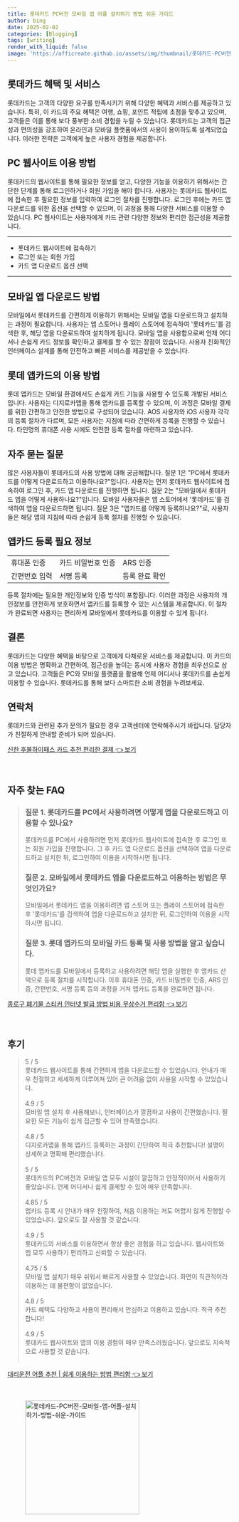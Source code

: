 ```yaml
---
title: 롯데카드 PC버전 모바일 앱 어플 설치하기 방법 쉬운 가이드
author: bing
date: 2025-02-02
categories: [Blogging]
tags: [writing]
render_with_liquid: false
image: 'https://afficreate.github.io/assets/img/thumbnail/롯데카드-PC버전-모바일-앱-어플-설치하기-방법-쉬운-가이드.webp'
---
```



<h2 id='롯데카드_혜택_서비스'>롯데카드 혜택 및 서비스</h2>

<p>롯데카드는 고객의 다양한 요구를 만족시키기 위해 다양한 혜택과 서비스를 제공하고 있습니다. 특히, 이 카드의 주요 혜택은 여행, 쇼핑, 포인트 적립에 초점을 맞추고 있으며, 고객들은 이를 통해 보다 풍부한 소비 경험을 누릴 수 있습니다. 롯데카드는 고객의 접근성과 편의성을 강조하여 온라인과 모바일 플랫폼에서의 사용이 용이하도록 설계되었습니다. 이러한 전략은 고객에게 높은 사용자 경험을 제공합니다.</p>

<h2 id='PC_웹사이트_이용방법'>PC 웹사이트 이용 방법</h2>

<p>롯데카드의 웹사이트를 통해 필요한 정보를 얻고, 다양한 기능을 이용하기 위해서는 간단한 단계를 통해 로그인하거나 회원 가입을 해야 합니다. 사용자는 롯데카드 웹사이트에 접속한 후 필요한 정보를 입력하여 로그인 절차를 진행합니다. 로그인 후에는 카드 앱 다운로드를 위한 옵션을 선택할 수 있으며, 이 과정을 통해 다양한 서비스를 이용할 수 있습니다. PC 웹사이트는 사용자에게 카드 관련 다양한 정보와 편리한 접근성을 제공합니다.</p>

<hr />

<ul>
    <li>롯데카드 웹사이트에 접속하기</li>
    <li>로그인 또는 회원 가입</li>
    <li>카드 앱 다운로드 옵션 선택</li>
</ul>

<hr />

<h2 id='모바일_앱_다운로드_방법'>모바일 앱 다운로드 방법</h2>

<p>모바일에서 롯데카드를 간편하게 이용하기 위해서는 모바일 앱을 다운로드하고 설치하는 과정이 필요합니다. 사용자는 앱 스토어나 플레이 스토어에 접속하여 '롯데카드'를 검색한 후, 해당 앱을 다운로드하여 설치하게 됩니다. 모바일 앱을 사용함으로써 언제 어디서나 손쉽게 카드 정보를 확인하고 결제를 할 수 있는 장점이 있습니다. 사용자 친화적인 인터페이스 설계를 통해 안전하고 빠른 서비스를 제공받을 수 있습니다.</p>

<h2 id='롯데_앱카드의_이용_방법'>롯데 앱카드의 이용 방법</h2>

<p>롯데 앱카드는 모바일 환경에서도 손쉽게 카드 기능을 사용할 수 있도록 개발된 서비스입니다. 사용자는 디지로카앱을 통해 앱카드를 등록할 수 있으며, 이 과정은 모바일 결제를 위한 간편하고 안전한 방법으로 구성되어 있습니다. AOS 사용자와 iOS 사용자 각각의 등록 절차가 다르며, 모든 사용자는 지침에 따라 간편하게 등록을 진행할 수 있습니다. 타인명의 휴대폰 사용 시에도 안전한 등록 절차를 마련하고 있습니다.</p>

<h2 id='자주_묻는_질문'>자주 묻는 질문</h2>

<p>많은 사용자들이 롯데카드의 사용 방법에 대해 궁금해합니다. 질문 1은 "PC에서 롯데카드를 어떻게 다운로드하고 이용하나요?"입니다. 사용자는 먼저 롯데카드 웹사이트에 접속하여 로그인 후, 카드 앱 다운로드를 진행하면 됩니다. 질문 2는 "모바일에서 롯데카드 앱을 어떻게 사용하나요?"입니다. 모바일 사용자들은 앱 스토어에서 '롯데카드'를 검색하여 앱을 다운로드하면 됩니다. 질문 3은 "앱카드를 어떻게 등록하나요?"로, 사용자들은 해당 앱의 지침에 따라 손쉽게 등록 절차를 진행할 수 있습니다.</p>

<h2 id='앱카드_등록_필요_정보'>앱카드 등록 필요 정보</h2>

<table>
    <tr>
        <td>휴대폰 인증</td>
        <td>카드 비밀번호 인증</td>
        <td>ARS 인증</td>
    </tr>
    <tr>
        <td>간편번호 입력</td>
        <td>서명 등록</td>
        <td>등록 완료 확인</td>
    </tr>
</table>

<p>등록 절차에는 필요한 개인정보와 인증 방식이 포함됩니다. 이러한 과정은 사용자의 개인정보를 안전하게 보호하면서 앱카드를 등록할 수 있는 시스템을 제공합니다. 이 절차가 완료되면 사용자는 편리하게 모바일에서 롯데카드를 이용할 수 있게 됩니다.</p>

<h2 id='결론'>결론</h2>

<p>롯데카드는 다양한 혜택을 바탕으로 고객에게 다채로운 서비스를 제공합니다. 이 카드의 이용 방법은 명확하고 간편하여, 접근성을 높이는 동시에 사용자 경험을 최우선으로 삼고 있습니다. 고객들은 PC와 모바일 플랫폼을 활용해 언제 어디서나 롯데카드를 손쉽게 이용할 수 있습니다. 롯데카드를 통해 보다 스마트한 소비 경험을 누려보세요.</p>

<h2 id='연락처'>연락처</h2>

<p>롯데카드와 관련된 추가 문의가 필요한 경우 고객센터에 연락해주시기 바랍니다. 담당자가 친절하게 안내할 준비가 되어 있습니다.</p>


<p><a class="click-button" title="신한 후불하이패스 카드 추천 편리한 결제" href="https://afficreate.github.io/posts/%EC%8B%A0%ED%95%9C-%ED%9B%84%EB%B6%88%ED%95%98%EC%9D%B4%ED%8C%A8%EC%8A%A4-%EC%B9%B4%EB%93%9C-%EC%B6%94%EC%B2%9C-%ED%8E%B8%EB%A6%AC%ED%95%9C-%EA%B2%B0%EC%A0%9C/" rel="dofollow">신한 후불하이패스 카드 추천 편리한 결제 👈 보기</a></p><br>
<h2 id='자주_찾는_FAQ'>자주 찾는 FAQ</h2>
<div itemscope="" itemtype="https://schema.org/FAQPage">
<blockquote>
<div itemscope="" itemprop="mainEntity" itemtype="https://schema.org/Question">
<h3 itemprop="name">질문 1. 롯데카드를 PC에서 사용하려면 어떻게 앱을 다운로드하고 이용할 수 있나요?</h3>
<div itemscope="" itemprop="acceptedAnswer" itemtype="https://schema.org/Answer">
<span itemprop="text">
<p>롯데카드를 PC에서 사용하려면 먼저 롯데카드 웹사이트에 접속한 후 로그인 또는 회원 가입을 진행합니다. 그 후 카드 앱 다운로드 옵션을 선택하여 앱을 다운로드하고 설치한 뒤, 로그인하여 이용을 시작하시면 됩니다.</p>
</span>
</div>
</div>
<div itemscope="" itemprop="mainEntity" itemtype="https://schema.org/Question">
<h3 itemprop="name">질문 2. 모바일에서 롯데카드 앱을 다운로드하고 이용하는 방법은 무엇인가요?</h3>
<div itemscope="" itemprop="acceptedAnswer" itemtype="https://schema.org/Answer">
<span itemprop="text">
<p>모바일에서 롯데카드 앱을 이용하려면 앱 스토어 또는 플레이 스토어에 접속한 후 '롯데카드'를 검색하여 앱을 다운로드하고 설치한 뒤, 로그인하여 이용을 시작하시면 됩니다.</p>
</span>
</div>
</div>
<div itemscope="" itemprop="mainEntity" itemtype="https://schema.org/Question">
<h3 itemprop="name">질문 3. 롯데 앱카드의 모바일 카드 등록 및 사용 방법을 알고 싶습니다.</h3>
<div itemscope="" itemprop="acceptedAnswer" itemtype="https://schema.org/Answer">
<span itemprop="text">
<p>롯데 앱카드를 모바일에서 등록하고 사용하려면 해당 앱을 실행한 후 앱카드 선택으로 등록 절차를 시작합니다. 이후 휴대폰 인증, 카드 비밀번호 인증, ARS 인증, 간편번호, 서명 등록 등의 과정을 거쳐 앱카드 등록을 완료하면 됩니다.</p>
</span>
</div>
</div>
</blockquote>
</div>
<p><a class="click-button" title="종로구 폐기물 스티커 인터넷 발급 방법 비용 무상수거 편리함" href="https://afficreate.github.io/posts/%EC%A2%85%EB%A1%9C%EA%B5%AC-%ED%8F%90%EA%B8%B0%EB%AC%BC-%EC%8A%A4%ED%8B%B0%EC%BB%A4-%EC%9D%B8%ED%84%B0%EB%84%B7-%EB%B0%9C%EA%B8%89-%EB%B0%A9%EB%B2%95-%EB%B9%84%EC%9A%A9-%EB%AC%B4%EC%83%81%EC%88%98%EA%B1%B0-%ED%8E%B8%EB%A6%AC%ED%95%A8/" rel="dofollow">종로구 폐기물 스티커 인터넷 발급 방법 비용 무상수거 편리함 👈 보기</a></p><br>
<h2 id='후기'>후기</h2>
<div itemscope itemtype="https://schema.org/Product">
  <blockquote>
  <div itemprop="review" itemscope itemtype="https://schema.org/Review">
      <div itemprop="reviewRating" itemscope itemtype="https://schema.org/Rating"> <span itemprop="ratingValue">5</span> / <span itemprop="bestRating">5</span> </div>
      <span itemprop="reviewBody">롯데카드 웹사이트를 통해 간편하게 앱을 다운로드할 수 있었습니다. 안내가 매우 친절하고 세세하게 이루어져 있어 큰 어려움 없이 사용을 시작할 수 있었습니다.</span>
  </div>
  <br>
  <div itemprop="review" itemscope itemtype="https://schema.org/Review">
      <div itemprop="reviewRating" itemscope itemtype="https://schema.org/Rating"> <span itemprop="ratingValue">4.9</span> / <span itemprop="bestRating">5</span> </div>
      <span itemprop="reviewBody">모바일 앱 설치 후 사용해보니, 인터페이스가 깔끔하고 사용이 간편했습니다. 필요한 모든 기능이 쉽게 접근할 수 있어 만족했습니다.</span>
  </div>
  <br>
  <div itemprop="review" itemscope itemtype="https://schema.org/Review">
      <div itemprop="reviewRating" itemscope itemtype="https://schema.org/Rating"> <span itemprop="ratingValue">4.8</span> / <span itemprop="bestRating">5</span> </div>
      <span itemprop="reviewBody">디지로카앱을 통해 앱카드 등록하는 과정이 간단하여 적극 추천합니다! 설명이 상세하고 명확해 편리했습니다.</span>
  </div>
  <br>
  <div itemprop="review" itemscope itemtype="https://schema.org/Review">
      <div itemprop="reviewRating" itemscope itemtype="https://schema.org/Rating"> <span itemprop="ratingValue">5</span> / <span itemprop="bestRating">5</span> </div>
      <span itemprop="reviewBody">롯데카드의 PC버전과 모바일 앱 모두 시설이 깔끔하고 안정적이어서 사용하기 좋았습니다. 언제 어디서나 쉽게 결제할 수 있어 매우 만족합니다.</span>
  </div>
  <br>
  <div itemprop="review" itemscope itemtype="https://schema.org/Review">
      <div itemprop="reviewRating" itemscope itemtype="https://schema.org/Rating"> <span itemprop="ratingValue">4.85</span> / <span itemprop="bestRating">5</span> </div>
      <span itemprop="reviewBody">앱카드 등록 시 안내가 매우 친절하여, 처음 이용하는 저도 어렵지 않게 진행할 수 있었습니다. 앞으로도 잘 사용할 것 같습니다.</span>
  </div>
  <br>
  <div itemprop="review" itemscope itemtype="https://schema.org/Review">
      <div itemprop="reviewRating" itemscope itemtype="https://schema.org/Rating"> <span itemprop="ratingValue">4.9</span> / <span itemprop="bestRating">5</span> </div>
      <span itemprop="reviewBody">롯데카드의 서비스를 이용하면서 항상 좋은 경험을 하고 있습니다. 웹사이트와 앱 모두 사용하기 편리하고 신뢰할 수 있습니다.</span>
  </div>
  <br>
  <div itemprop="review" itemscope itemtype="https://schema.org/Review">
      <div itemprop="reviewRating" itemscope itemtype="https://schema.org/Rating"> <span itemprop="ratingValue">4.75</span> / <span itemprop="bestRating">5</span> </div>
      <span itemprop="reviewBody">모바일 앱 설치가 매우 쉬워서 빠르게 사용할 수 있었습니다. 화면이 직관적이라 이용하는 데 불편함이 없었습니다.</span>
  </div>
  <br>
  <div itemprop="review" itemscope itemtype="https://schema.org/Review">
      <div itemprop="reviewRating" itemscope itemtype="https://schema.org/Rating"> <span itemprop="ratingValue">4.8</span> / <span itemprop="bestRating">5</span> </div>
      <span itemprop="reviewBody">카드 혜택도 다양하고 사용이 편리해서 안심하고 이용하고 있습니다. 적극 추천합니다!</span>
  </div>
  <br>
  <div itemprop="review" itemscope itemtype="https://schema.org/Review">
      <div itemprop="reviewRating" itemscope itemtype="https://schema.org/Rating"> <span itemprop="ratingValue">4.9</span> / <span itemprop="bestRating">5</span> </div>
      <span itemprop="reviewBody">롯데카드 웹사이트와 앱의 이용 경험이 매우 만족스러웠습니다. 앞으로도 지속적으로 사용할 것 같습니다.</span>
  </div>
  <br>
  </blockquote>
</div>
<p><a class="click-button" title="대리운전 어플 추천 | 쉽게 이용하는 방법 편리함" href="https://afficreate.github.io/posts/%EB%8C%80%EB%A6%AC%EC%9A%B4%EC%A0%84-%EC%96%B4%ED%94%8C-%EC%B6%94%EC%B2%9C-%EC%89%BD%EA%B2%8C-%EC%9D%B4%EC%9A%A9%ED%95%98%EB%8A%94-%EB%B0%A9%EB%B2%95-%ED%8E%B8%EB%A6%AC%ED%95%A8/" rel="dofollow">대리운전 어플 추천 | 쉽게 이용하는 방법 편리함 👈 보기</a></p><br>
<figure class="image"><img src="https://afficreate.github.io/assets/img/thumbnail/롯데카드-PC버전-모바일-앱-어플-설치하기-방법-쉬운-가이드.webp" alt="롯데카드-PC버전-모바일-앱-어플-설치하기-방법-쉬운-가이드" width="256" height="256"></figure>